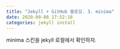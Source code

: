 ```yaml
---
title: "Jekyll + GitHub 블로깅. 3. minima"
date: 2020-09-08 17:52:18
categories: jekyll install
---
```

minima 스킨을 jekyll 로컬에서 확인하자.

